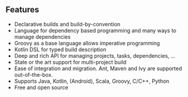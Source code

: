 ## Features

* Declarative builds and build-by-convention
* Language for dependency based programming and many ways to manage dependencies
* Groovy as a base language allows imperative programming
* Kotlin DSL for typed build description
* Deep and rich API for managing projects, tasks, dependencies, ...
* State or the art support for multi-project build
* Ease of integration and migration. Ant, Maven and Ivy are supported out-of-the-box.
* Supports Java, Kotlin, (Android), Scala, Groovy, C/C++, Python
* Free and open source